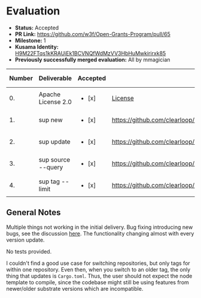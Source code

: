# Evaluation

- **Status:** Accepted
- **PR Link:** https://github.com/w3f/Open-Grants-Program/pull/65
- **Milestone:** 1
- **Kusama Identity:** [H9M22FTqs1kKRAUiEk1BCVNQfWdMzVV3HbHuMwkirirxk85](https://polkascan.io/pre/kusama/account/H9M22FTqs1kKRAUiEk1BCVNQfWdMzVV3HbHuMwkirirxk85)
- **Previously successfully merged evaluation:** All by mmagician

| Number | Deliverable                  | Accepted               | Link                                                            | Evaluation Notes |
| ------ | ---------------------------- | ---------------------- | --------------------------------------------------------------- | ---------------- |
| 0.     | Apache License 2.0           | <ul><li>[x] </li></ul> | [License](https://github.com/clearloop/sup/blob/master/LICENSE) | -                |
| 1.     | sup new <node-template>      | <ul><li>[x] </li></ul> | https://github.com/clearloop/sup/blob/master/src/cmd/new.rs     |                  |
| 2.     | sup update                   | <ul><li>[x] </li></ul> | https://github.com/clearloop/sup/blob/master/src/cmd/update.rs  |                  |
| 3.     | sup source --query <pattern> | <ul><li>[x] </li></ul> | https://github.com/clearloop/sup/blob/master/src/cmd/source.rs  |                  |
| 4.     | sup tag --limit <n>          | <ul><li>[x] </li></ul> | https://github.com/clearloop/sup/blob/master/src/cmd/tag.rs     |                  |

## General Notes

Multiple things not working in the initial delivery. Bug fixing introducing new bugs, see the discussion [here](https://github.com/w3f/Grant-Milestone-Delivery/pull/48). The functionality changing almost with every version update.

No tests provided.

I couldn't find a good use case for switching repositories, but only tags for within one repository. Even then, when you switch to an older tag, the only thing that updates is `Cargo.toml`. Thus, the user should not expect the node template to compile, since the codebase might still be using features from newer/older substrate versions which are incompatible.
